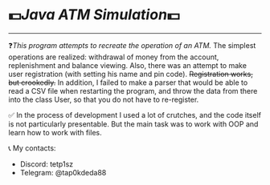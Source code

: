 # 💵_Java ATM Simulation_💵
---
❓_This program attempts to recreate the operation of an ATM._ The simplest operations are realized: withdrawal of money from the account, replenishment and balance viewing. Also, there was an attempt to make user registration (with setting his name and pin code). ~~Registration works, but crookedly.~~ In addition, I failed to make a parser that would be able to read a CSV file when restarting the program, and throw the data from there into the class User, so that you do not have to re-register.

✅ In the process of development I used a lot of crutches, and the code itself is not particularly presentable. But the main task was to work with OOP and learn how to work with files.

📞 My contacts:
- Discord: tetp1sz
- Telegram: @tap0kdeda88
